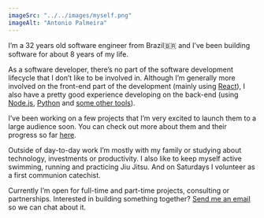 ```yaml
---
imageSrc: "../../images/myself.png"
imageAlt: "Antonio Palmeira"
---
```


I’m a 32 years old software engineer from Brazil🇧🇷 and I’ve been building software for about 8 years of my life.

As a software developer, there’s no part of the software development lifecycle that I don’t like to be involved in. Although I’m generally more involved on the front-end part of the development (mainly using <u>React</u>), I also have a pretty good experience developing on the back-end (using <u>Node.js</u>, <u>Python</u> and <u><a href="/#skills">some other tools</a></u>).

I’ve been working on a few projects that I’m very excited to launch them to a large audience soon. You can check out more about them and their progress so far <u><a href="/blog">here</a></u>.

Outside of day-to-day work I’m mostly with my family or studying about technology, investments or productivity. I also like to keep myself active swimming, running and practicing Jiu Jitsu. And on Saturdays I volunteer as a first communion catechist.

Currently I’m open for full-time and part-time projects, consulting or partnerships. Interested in building something together? <u><a href="/#contact">Send me an email</a></u> so we can chat about it.
